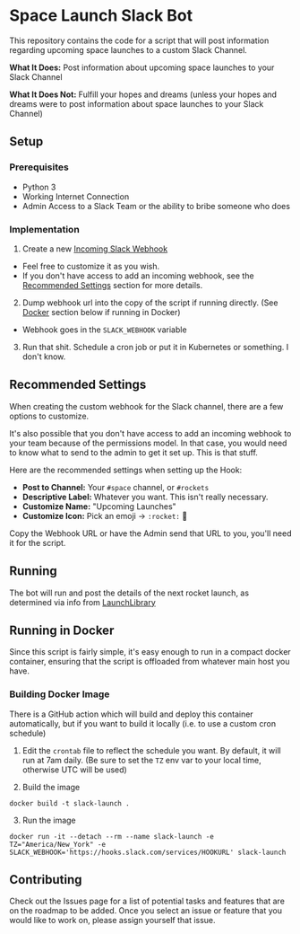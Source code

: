 # Space Launch Slack Bot

This repository contains the code for a script that will post information regarding upcoming space launches to a custom Slack Channel.

**What It Does:** Post information about upcoming space launches to your Slack Channel

**What It Does Not:** Fulfill your hopes and dreams (unless your hopes and dreams were to post information about space launches to your Slack Channel)

## Setup
### Prerequisites
- Python 3
- Working Internet Connection
- Admin Access to a Slack Team or the ability to bribe someone who does

### Implementation
1. Create a new [Incoming Slack Webhook](https://api.slack.com/incoming-webhooks)
  - Feel free to customize it as you wish.
  - If you don't have access to add an incoming webhook, see the [Recommended Settings](#recommended-settings) section for more details.
2. Dump webhook url into the copy of the script if running directly. (See [Docker](#running-in-docker) section below if running in Docker)
  - Webhook goes in the `SLACK_WEBHOOK` variable
3. Run that shit. Schedule a cron job or put it in Kubernetes or something. I don't know.

## Recommended Settings
When creating the custom webhook for the Slack channel, there are a few options to customize.

It's also possible that you don't have access to add an incoming webhook to your team because of the permissions model. In that case, you would need to know what to send to the admin to get it set up. This is that stuff.

Here are the recommended settings when setting up the Hook:
- **Post to Channel:** Your `#space` channel, or `#rockets`
- **Descriptive Label:** Whatever you want. This isn't really necessary.
- **Customize Name:** "Upcoming Launches"
- **Customize Icon:** Pick an emoji → `:rocket:` :rocket:

Copy the Webhook URL or have the Admin send that URL to you, you'll need it for the script.

## Running
The bot will run and post the details of the next rocket launch, as determined via info from [LaunchLibrary](http://launchlibrary.net/)

## Running in Docker

Since this script is fairly simple, it's easy enough to run in a compact docker
container, ensuring that the script is offloaded from whatever main host you have.

### Building Docker Image
There is a GitHub action which will build and deploy this container automatically,
but if you want to build it locally (i.e. to use a custom cron schedule)

1. Edit the `crontab` file to reflect the schedule you want. By default, it will
run at 7am daily. (Be sure to set the `TZ` env var to your local time, otherwise
UTC will be used)

2. Build the image
```
docker build -t slack-launch .
```

3. Run the image
```
docker run -it --detach --rm --name slack-launch -e TZ="America/New_York" -e SLACK_WEBHOOK='https://hooks.slack.com/services/HOOKURL' slack-launch
```

## Contributing

Check out the Issues page for a list of potential tasks and features that are on the roadmap to be added.
Once you select an issue or feature that you would like to work on, please assign yourself that issue.
